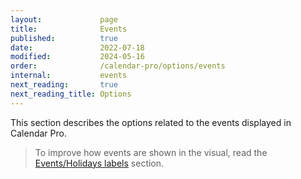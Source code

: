 ```yaml
---
layout:             page
title:              Events
published:          true
date:               2022-07-18
modified:           2024-05-16
order:              /calendar-pro/options/events
internal:           events
next_reading:       true
next_reading_title: Options
---
```

This section describes the options related to the events displayed in Calendar Pro.

> To improve how events are shown in the visual, read the [Events/Holidays labels](../../options/events-labels/index.md) section.